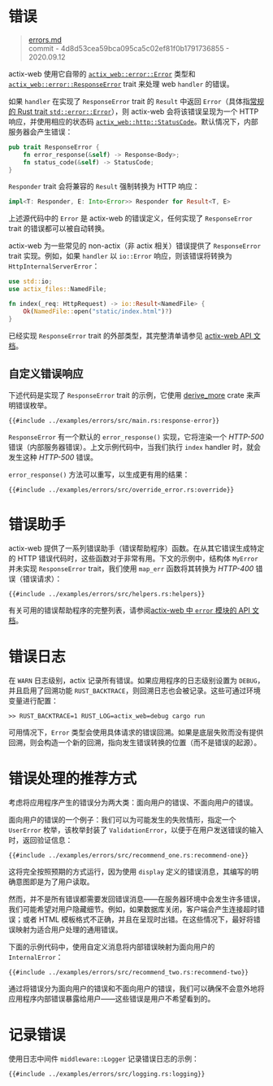# 错误

> [errors.md](https://github.com/actix/actix-website/blob/master/content/docs/errors.md)
> <br />
> commit - 4d8d53cea59bca095ca5c02ef81f0b1791736855 - 2020.09.12

actix-web 使用它自带的 [`actix_web::error::Error`][actixerror] 类型和 [`actix_web::error::ResponseError`][responseerror] trait 来处理 web `handler` 的错误。

如果 `handler` 在实现了 `ResponseError` trait 的 `Result` 中返回 `Error`（具体指[常规的 Rust trait
`std::error::Error`][stderror]），则 actix-web 会将该错误呈现为一个 HTTP 响应，并使用相应的状态码 [`actix_web::http::StatusCode`][status_code]。默认情况下，内部服务器会产生错误：

```rust
pub trait ResponseError {
    fn error_response(&self) -> Response<Body>;
    fn status_code(&self) -> StatusCode;
}
```

`Responder` trait 会将兼容的 `Result` 强制转换为 HTTP 响应：

```rust
impl<T: Responder, E: Into<Error>> Responder for Result<T, E>
```

上述源代码中的 `Error` 是 actix-web 的错误定义，任何实现了 `ResponseError` trait 的错误都可以被自动转换。

actix-web 为一些常见的 non-actix（非 actix 相关）错误提供了 `ResponseError` trait 实现。例如，如果 `handler` 以 `io::Error` 响应，则该错误将转换为 `HttpInternalServerError`：

```rust
use std::io;
use actix_files::NamedFile;

fn index(_req: HttpRequest) -> io::Result<NamedFile> {
    Ok(NamedFile::open("static/index.html")?)
}
```

已经实现 `ResponseError` trait 的外部类型，其完整清单请参见 [actix-web API 文档][responseerrorimpls]。

## 自定义错误响应

下述代码是实现了 `ResponseError` trait 的示例，它使用 [derive_more] crate 来声明错误枚举。

```rust,edition2018,no_run,noplaypen
{{#include ../examples/errors/src/main.rs:response-error}}
```

`ResponseError` 有一个默认的 `error_response()` 实现，它将渲染一个 _HTTP-500_ 错误（内部服务器错误）。上文示例代码中，当我们执行 `index` handler 时，就会发生这种 _HTTP-500_ 错误。

`error_response()` 方法可以重写，以生成更有用的结果：

```rust,edition2018,no_run,noplaypen
{{#include ../examples/errors/src/override_error.rs:override}}
```

# 错误助手

actix-web 提供了一系列错误助手（错误帮助程序）函数。在从其它错误生成特定的 HTTP 错误代码时，这些函数对于非常有用。下文的示例中，结构体 `MyError` 并未实现 `ResponseError` trait，我们使用 `map_err` 函数将其转换为 _HTTP-400_ 错误（错误请求）：

```rust,edition2018,no_run,noplaypen
{{#include ../examples/errors/src/helpers.rs:helpers}}
```

有关可用的错误帮助程序的完整列表，请参阅[actix-web 中 `error` 模块的 API 文档][actixerror]。

# 错误日志

在 `WARN` 日志级别，actix 记录所有错误。如果应用程序的日志级别设置为 `DEBUG`，并且启用了回溯功能 `RUST_BACKTRACE`，则回溯日志也会被记录。这些可通过环境变量进行配置：

```
>> RUST_BACKTRACE=1 RUST_LOG=actix_web=debug cargo run
```

可用情况下，`Error` 类型会使用具体请求的错误回溯。如果是底层失败而没有提供回溯，则会构造一个新的回溯，指向发生错误转换的位置（而不是错误的起源）。

# 错误处理的推荐方式

考虑将应用程序产生的错误分为两大类：面向用户的错误、不面向用户的错误。

面向用户的错误的一个例子：我们可以为可能发生的失败情形，指定一个 `UserError` 枚举，该枚举封装了 `ValidationError`，以便于在用户发送错误的输入时，返回验证信息：

```rust,edition2018,no_run,noplaypen
{{#include ../examples/errors/src/recommend_one.rs:recommend-one}}
```

这将完全按照预期的方式运行，因为使用 `display` 定义的错误消息，其编写的明确意图即是为了用户读取。

然而，并不是所有错误都需要发回错误消息——在服务器环境中会发生许多错误，我们可能希望对用户隐藏细节。例如，如果数据库关闭，客户端会产生连接超时错误；或者 HTML 模板格式不正确，并且在呈现时出错。在这些情况下，最好将错误映射为适合用户处理的通用错误。

下面的示例代码中，使用自定义消息将内部错误映射为面向用户的 `InternalError`：

```rust,edition2018,no_run,noplaypen
{{#include ../examples/errors/src/recommend_two.rs:recommend-two}}
```

通过将错误分为面向用户的错误和不面向用户的错误，我们可以确保不会意外地将应用程序内部错误暴露给用户——这些错误是用户不希望看到的。

# 记录错误

使用日志中间件 `middleware::Logger` 记录错误日志的示例：

```rust,edition2018,no_run,noplaypen
{{#include ../examples/errors/src/logging.rs:logging}}
```

[actixerror]: https://docs.rs/actix-web/3/actix_web/error/struct.Error.html
[errorhelpers]: https://docs.rs/actix-web/3/actix_web/trait.ResponseError.html
[derive_more]: https://crates.io/crates/derive_more
[responseerror]: https://docs.rs/actix-web/3/actix_web/error/trait.ResponseError.html
[responseerrorimpls]:
  https://docs.rs/actix-web/3/actix_web/error/trait.ResponseError.html#foreign-impls
[stderror]: https://doc.rust-lang.org/std/error/trait.Error.html
[status_code]: https://docs.rs/actix-web/3.0.0/actix_web/http/struct.StatusCode.html
